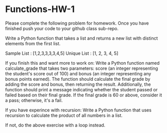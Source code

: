 # Functions-HW-1

Please complete the following problem for homework. Once you have finished push your code to your github class sub-repo. 

Write a Python function that takes a list and returns a new list with distinct elements from the first list.

Sample List : [1,2,3,3,3,3,4,5]
Unique List : [1, 2, 3, 4, 5]

If you finish this and want more to work on:
Write a Python function named calculate_grade that takes two parameters: score (an integer representing the student's score out of 100) and bonus (an integer representing any bonus points earned). The function should calculate the final grade by adding the score and bonus, then returning the result. Additionally, the function should print a message indicating whether the student passed or failed based on their final grade. If the final grade is 60 or above, consider it a pass; otherwise, it's a fail. 


If you have experince with recursion: Write a Python function that uses recursion to calculate the product of all numbers in a list.

If not, do the above exercise with a loop instead. 
